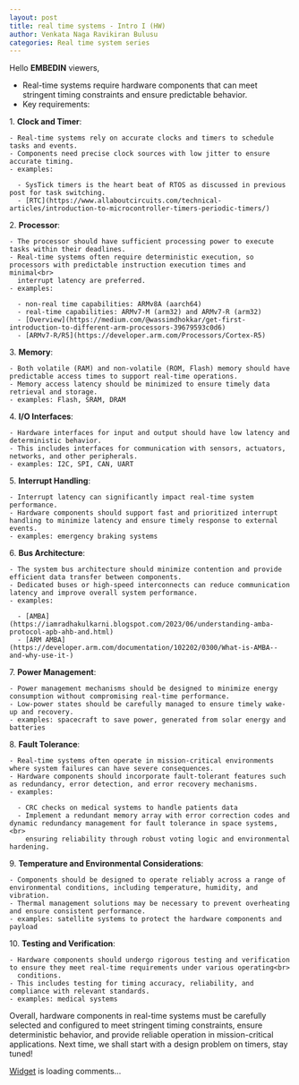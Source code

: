 ```yaml
---
layout: post
title: real time systems - Intro I (HW)
author: Venkata Naga Ravikiran Bulusu
categories: Real time system series
---
```


Hello **EMBEDIN** viewers,

- Real-time systems require hardware components that can meet stringent timing constraints and ensure predictable behavior.
- Key requirements:

1\. **Clock and Timer**:
```
- Real-time systems rely on accurate clocks and timers to schedule tasks and events.
- Components need precise clock sources with low jitter to ensure accurate timing.
- examples:

  - SysTick timers is the heart beat of RTOS as discussed in previous post for task switching.
  - [RTC](https://www.allaboutcircuits.com/technical-articles/introduction-to-microcontroller-timers-periodic-timers/)
```

2\. **Processor**:

```
- The processor should have sufficient processing power to execute tasks within their deadlines.
- Real-time systems often require deterministic execution, so processors with predictable instruction execution times and minimal<br>
  interrupt latency are preferred.
- examples:

  - non-real time capabilities: ARMv8A (aarch64)
  - real-time capabilities: ARMv7-M (arm32) and ARMv7-R (arm32)
  - [Overview](https://medium.com/@wassimdhokkar/get-first-introduction-to-different-arm-processors-39679593c0d6)
  - [ARMv7-R/R5](https://developer.arm.com/Processors/Cortex-R5)
```

3\. **Memory**:

```
- Both volatile (RAM) and non-volatile (ROM, Flash) memory should have predictable access times to support real-time operations.
- Memory access latency should be minimized to ensure timely data retrieval and storage.
- examples: Flash, SRAM, DRAM
```

4\. **I/O Interfaces**:

```
- Hardware interfaces for input and output should have low latency and deterministic behavior.
- This includes interfaces for communication with sensors, actuators, networks, and other peripherals.
- examples: I2C, SPI, CAN, UART
```

5\. **Interrupt Handling**:

```
- Interrupt latency can significantly impact real-time system performance.
- Hardware components should support fast and prioritized interrupt handling to minimize latency and ensure timely response to external events.
- examples: emergency braking systems
```

6\. **Bus Architecture**:

```
- The system bus architecture should minimize contention and provide efficient data transfer between components.
- Dedicated buses or high-speed interconnects can reduce communication latency and improve overall system performance.
- examples:

  - [AMBA](https://iamradhakulkarni.blogspot.com/2023/06/understanding-amba-protocol-apb-ahb-and.html)
  - [ARM AMBA](https://developer.arm.com/documentation/102202/0300/What-is-AMBA--and-why-use-it-)
```

7\. **Power Management**:

```
- Power management mechanisms should be designed to minimize energy consumption without compromising real-time performance.
- Low-power states should be carefully managed to ensure timely wake-up and recovery.
- examples: spacecraft to save power, generated from solar energy and batteries
```

8\. **Fault Tolerance**:

```
- Real-time systems often operate in mission-critical environments where system failures can have severe consequences.
- Hardware components should incorporate fault-tolerant features such as redundancy, error detection, and error recovery mechanisms.
- examples:

  - CRC checks on medical systems to handle patients data
  - Implement a redundant memory array with error correction codes and dynamic redundancy management for fault tolerance in space systems,<br>
    ensuring reliability through robust voting logic and environmental hardening.
```

9\. **Temperature and Environmental Considerations**:

```
- Components should be designed to operate reliably across a range of environmental conditions, including temperature, humidity, and vibration.
- Thermal management solutions may be necessary to prevent overheating and ensure consistent performance.
- examples: satellite systems to protect the hardware components and payload
```

10\. **Testing and Verification**:

```
- Hardware components should undergo rigorous testing and verification to ensure they meet real-time requirements under various operating<br>
  conditions.
- This includes testing for timing accuracy, reliability, and compliance with relevant standards.
- examples: medical systems
```

Overall, hardware components in real-time systems must be carefully selected and configured to meet stringent timing constraints, ensure deterministic behavior, and provide reliable operation in mission-critical applications. Next time, we shall start with a design problem on timers, stay tuned!


<!-- begin wwww.htmlcommentbox.com -->
 <div id="HCB_comment_box"><a href="http://www.htmlcommentbox.com">Widget</a> is loading comments...</div>
 <link rel="stylesheet" type="text/css" href="https://www.htmlcommentbox.com/static/skins/bootstrap/twitter-bootstrap.css?v=0" />
 <script type="text/javascript" id="hcb"> /*<!--*/ if(!window.hcb_user){hcb_user={};} (function(){var s=document.createElement("script"), l=hcb_user.PAGE || (""+window.location).replace(/'/g,"%27"), h="https://www.htmlcommentbox.com";s.setAttribute("type","text/javascript");s.setAttribute("src", h+"/jread?page="+encodeURIComponent(l).replace("+","%2B")+"&mod=%241%24wq1rdBcg%24RmXC2fLP9uwV4kXjhF9Do."+"&opts=16798&num=10&ts=1715334874839");if (typeof s!="undefined") document.getElementsByTagName("head")[0].appendChild(s);})(); /*-->*/ </script>
<!-- end www.htmlcommentbox.com -->

